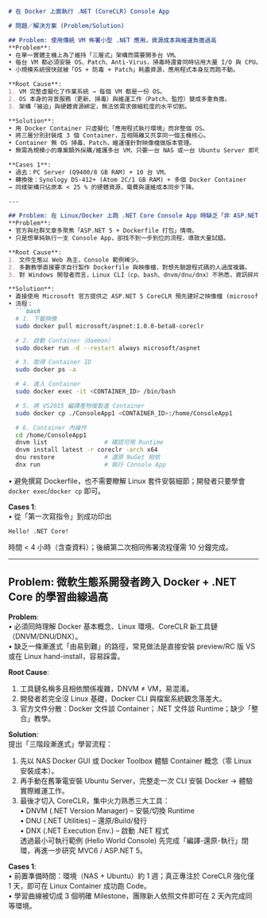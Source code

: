 ```markdown
# 在 Docker 上面執行 .NET (CoreCLR) Console App

# 問題／解決方案 (Problem/Solution)

## Problem: 使用傳統 VM 佈署小型 .NET 應用，資源成本與維運負擔過高  
**Problem**:  
• 在單一實體主機上為了維持「三層式」架構而需要開多台 VM。  
• 每台 VM 都必須安裝 OS、Patch、Anti-Virus，掃毒時還會同時佔用大量 I/O 與 CPU。  
• 小規模系統很快就被「OS + 防毒 + Patch」耗盡資源，應用程式本身反而跑不動。  

**Root Cause**:  
1. VM 完整虛擬化了作業系統 → 每個 VM 都是一份 OS。  
2. OS 本身的背景服務（更新、掃毒）與維運工作（Patch、監控）變成多重負擔。  
3. 架構「被迫」與硬體資源綁定，無法依需求做細粒度的水平切割。  

**Solution**:  
• 用 Docker Container 只虛擬化「應用程式執行環境」而非整個 OS。  
• 將三層分別封裝成 3 個 Container，互相隔離又共享同一個主機核心。  
• Container 無 OS 掃毒、Patch，維運僅針對映像檔做版本管理。  
• 無需為規模小的專案額外採購/維護多台 VM，只要一台 NAS 或一台 Ubuntu Server 即可佈署完整架構。  

**Cases 1**:  
• 過去：PC Server (Q9400/8 GB RAM) + 10 台 VM。  
• 轉換後：Synology DS-412+ (Atom 2C/1 GB RAM) + 多個 Docker Container  
→ 同樣架構只佔原本 < 25 % 的硬體資源，電費與運維成本同步下降。  

---

## Problem: 在 Linux/Docker 上跑 .NET Core Console App 時缺乏「非 ASP.NET」範例  
**Problem**:  
• 官方與社群文章多聚焦「ASP.NET 5 + Dockerfile 打包」情境。  
• 只是想單純執行一支 Console App，卻找不到一步到位的流程，導致大量試錯。  

**Root Cause**:  
1. 文件生態以 Web 為主，Console 範例稀少。  
2. 多數教學直接要求自行製作 Dockerfile 與映像檔，對想先驗證程式碼的人過度複雜。  
3. 對 Windows 開發者而言，Linux CLI（cp、bash、dnvm/dnu/dnx）不熟悉，資訊碎片化更易造成阻礙。  

**Solution**:  
• 直接使用 Microsoft 官方提供之 ASP.NET 5 CoreCLR 預先建好之映像檔 (microsoft/aspnet:1.0.0-beta8-coreclr)，避免自行 build。  
• 流程：  
  ```bash
  # 1. 下載映像
  sudo docker pull microsoft/aspnet:1.0.0-beta8-coreclr  

  # 2. 啟動 Container（daemon）
  sudo docker run -d --restart always microsoft/aspnet  

  # 3. 取得 Container ID
  sudo docker ps -a  

  # 4. 進入 Container
  sudo docker exec -it <CONTAINER_ID> /bin/bash  

  # 5. 將 VS2015 編譯產物複製進 Container
  sudo docker cp ./ConsoleApp1 <CONTAINER_ID>:/home/ConsoleApp1  

  # 6. Container 內操作
  cd /home/ConsoleApp1
  dnvm list                # 確認可用 Runtime
  dnvm install latest -r coreclr -arch x64
  dnu restore              # 還原 NuGet 相依
  dnx run                  # 執行 Console App
  ```
• 避免撰寫 Dockerfile，也不需要瞭解 Linux 套件安裝細節；開發者只要學會 `docker exec`/`docker cp` 即可。  

**Cases 1**:  
• 從「第一次寫指令」到成功印出  
  ```
  Hello! .NET Core!
  ```
  時間 < 4 小時（含查資料）；後續第二次相同佈署流程僅需 10 分鐘完成。  

---

## Problem: 微軟生態系開發者跨入 Docker + .NET Core 的學習曲線過高  
**Problem**:  
• 必須同時理解 Docker 基本概念、Linux 環境、CoreCLR 新工具鏈（DNVM/DNU/DNX）。  
• 缺乏一條漸進式「由易到難」的路徑，常見做法是直接安裝 preview/RC 版 VS 或在 Linux hand-install，容易踩雷。  

**Root Cause**:  
1. 工具鏈名稱多且相依關係複雜，DNVM ≠ VM，易混淆。  
2. 開發者若完全沒 Linux 基礎，Docker CLI 與檔案系統觀念落差大。  
3. 官方文件分散：Docker 文件談 Container；.NET 文件談 Runtime；缺少「整合」教學。  

**Solution**:  
提出「三階段漸進式」學習流程：  
1. 先以 NAS Docker GUI 或 Docker Toolbox 體驗 Container 概念（零 Linux 安裝成本）。  
2. 再手動在舊筆電安裝 Ubuntu Server，完整走一次 CLI 安裝 Docker → 體驗實際維運工作。  
3. 最後才切入 CoreCLR，集中火力熟悉三大工具：  
   • DNVM (.NET Version Manager) – 安裝/切換 Runtime  
   • DNU  (.NET Utilities)      – 還原/Build/發行  
   • DNX  (.NET Execution Env.) – 啟動 .NET 程式  
   透過最小可執行範例 (Hello World Console) 先完成「編譯-還原-執行」閉環，再進一步研究 MVC6 / ASP.NET 5。  

**Cases 1**:  
• 前置準備時間：環境（NAS + Ubuntu）約 1 週；真正專注於 CoreCLR 強化僅 1 天，即可在 Linux Container 成功跑 Code。  
• 學習曲線被切成 3 個明確 Milestone，團隊新人依照文件即可在 2 天內完成同等環境。  

```
